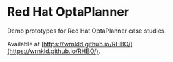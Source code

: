 # Red Hat OptaPlanner
Demo prototypes for Red Hat OptaPlanner case studies.

Available at [https://wrnkld.github.io/RHBO/](https://wrnkld.github.io/RHBO/).
